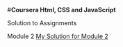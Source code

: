 #**Coursera Html, CSS and JavaScript**

Solution to Assignments

Module 2 [My Solution for Module 2](https://sandytri.github.io/Coursera-assignment/Solution_mod2/)
